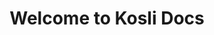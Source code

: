 ---
title: Welcome to Kosli Docs 
seo_title: Welcome to Kosli Docs 
description: Don’t spend hours searching for broken commits and manual changes. Get to the bottom of incidents faster with Kosli.
hideToC: true

hero:
    title: Welcome to Kosli Docs
    link_text: Read the Kosli overview >
    url: /introducing_kosli/
    image: /images/home/artie-hero.svg
    alt_text: Kosli artie reading a book

paragraph: >
    Don’t spend hours searching for broken commits and manual changes. Get to the bottom of incidents faster with Kosli. Track and query every change from commit through to production. See the artifacts your pipelines are producing and how your environments are changing from the command line or browser.

sections:
    title: Dive right in…
    blocks:
        - title: Quick start guide
          image: /images/home/home-quickstart.svg
          alt_text: Quick start icon
          description: Learn how to use Kosli with simple examples
          link_text: View >
          url: /getting_started/
        - title: Introducing Kosli
          image: /images/home/home-concepts.svg
          alt_text: Introducing Kosli icon
          description: Learn how to use Kosli with simple examples
          link_text: View >
          url: /introducing_kosli/
        - title: Kosli pipelines
          image: /images/home/home-pipelines.svg
          alt_text: Kosli pipelines icon
          description: Learn how to use Kosli with simple examples
          link_text: View >
          url: /introducing_kosli/pipelines/
        - title: Kosli environments
          image: /images/home/home-environments.svg
          alt_text: Kosli environments icon
          description: Learn how to use Kosli with simple examples
          link_text: View >
          url: /introducing_kosli/environments/
        - title: Command reference
          image: /images/home/home-commands.svg
          alt_text: Command reference icon
          description: Learn how to use Kosli with simple examples
          link_text: View >
          url: /client_reference/
        - title: Fingerprint
          image: /images/home/home-fingerprint.svg
          alt_text: Fingerprint icon
          description: Learn how to use Kosli with simple examples
          link_text: View >
          url: "/introducing_kosli/fingerprint/"
        - title: Use cases
          image: /images/home/home-use-cases.svg
          alt_text: Use cases icon
          description: Learn how to use Kosli with simple examples
          link_text: View >
          url: /use_cases/
        - title: Support on Slack
          image: /images/home/home-community.svg
          alt_text: Slack community icon
          description: Learn how to use Kosli with simple examples
          link_text: Join the Kosli Community >
          url: https://www.kosli.com/community/
          new_page: true
        
---